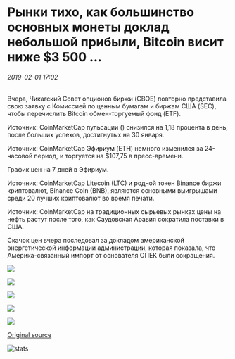 # Рынки тихо, как большинство основных монеты доклад небольшой прибыли, Bitcoin висит ниже $3 500 ...

###### 2019-02-01 17:02

Вчера, Чикагский Совет опционов биржи (CBOE) повторно представила свою заявку с Комиссией по ценным бумагам и биржам США (SEC), чтобы перечислить Bitcoin обмен-торгуемый фонд (ETF).

Источник: CoinMarketCap пульсации () снизился на 1,18 процента в день, после больших успехов, достигнутых на 30 января.

Источник: CoinMarketCap Эфириум (ETH) немного изменился за 24-часовой период, и торгуется на $107,75 в пресс-времени.

График цен на 7 дней в Эфириум.

Источник: CoinMarketCap Litecoin (LTC) и родной токен Binance биржи криптовалют, Binance Coin (BNB), являются основными выигрышами среди 20 лучших криптовалют во время печати.

Источник: CoinMarketCap на традиционных сырьевых рынках цены на нефть растут после того, как Саудовская Аравия сократила поставки в США.

Скачок цен вчера последовал за докладом американской энергетической информации администрации, которая показала, что Америка-связанный импорт от основателя ОПЕК были сокращения.

![](https://s3.cointelegraph.com/storage/uploads/view/cf24789f115dbdc0a9d582caa9cd4e44.png)

![](https://s3.cointelegraph.com/storage/uploads/view/6d03dad3b6125c247dbbba97ae6805ff.jpg)

![](https://s3.cointelegraph.com/storage/uploads/view/bcbe3ecb59cd7b4098a034d60ee993fa.jpg)

![](https://s3.cointelegraph.com/storage/uploads/view/1f2d62468cef15208ccbed9398af1ded.jpg)

![](https://s3.cointelegraph.com/storage/uploads/view/3c768f794662e499d1b26f4e01065dbb.jpg)

[Original source](https://cointelegraph.com/news/markets-quiet-as-most-major-coins-report-small-gains-bitcoin-hangs-below-3-500)

![stats](https://c.statcounter.com/11760860/0/a89fa40b/1/ "stats")